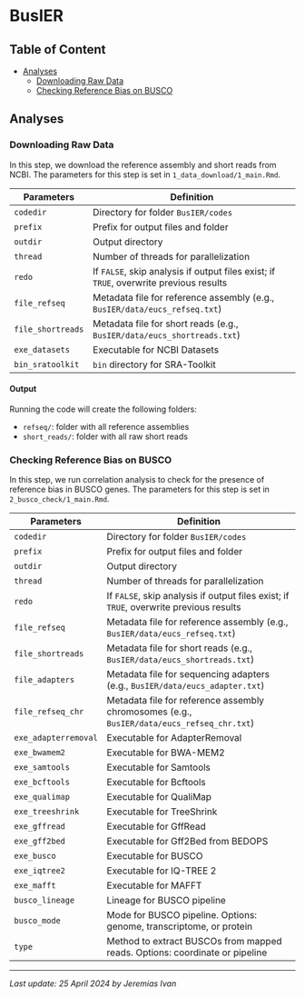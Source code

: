 # BusIER

## Table of Content
- <a href="#analyses">Analyses</a>
    - <a href="#download">Downloading Raw Data</a>
    - <a href="#check">Checking Reference Bias on BUSCO</a>

## <a id="analyses">Analyses</a>

### <a id="download">Downloading Raw Data</a>
In this step, we download the reference assembly and short reads from NCBI. The parameters for this step is set in `1_data_download/1_main.Rmd`.

| Parameters               | Definition                                                                                                                            |
| ------------------------ | ------------------------------------------------------------------------------------------------------------------------------------- |
| `codedir`                | Directory for folder `BusIER/codes`                                                                                                   |
| `prefix`                 | Prefix for output files and folder                                                                                                    | 
| `outdir`                 | Output directory                                                                                                                      |
| `thread`                 | Number of threads for parallelization                                                                                                 |
| `redo`                   | If `FALSE`, skip analysis if output files exist; if `TRUE`, overwrite previous results                                                |
| `file_refseq`            | Metadata file for reference assembly (e.g., `BusIER/data/eucs_refseq.txt`)                                                            |
| `file_shortreads`        | Metadata file for short reads (e.g., `BusIER/data/eucs_shortreads.txt`)                                                               |
| `exe_datasets`           | Executable for NCBI Datasets                                                                                                          |
| `bin_sratoolkit`         | `bin` directory for SRA-Toolkit                                                                                                       |

#### Output
Running the code will create the following folders:
- `refseq/`: folder with all reference assemblies
- `short_reads/`: folder with all raw short reads

### <a id="check">Checking Reference Bias on BUSCO</a>
In this step, we run correlation analysis to check for the presence of reference bias in BUSCO genes. The parameters for this step is set in `2_busco_check/1_main.Rmd`.

| Parameters               | Definition                                                                                                                            |
| ------------------------ | ------------------------------------------------------------------------------------------------------------------------------------- |
| `codedir`                | Directory for folder `BusIER/codes`                                                                                                   |
| `prefix`                 | Prefix for output files and folder                                                                                                    | 
| `outdir`                 | Output directory                                                                                                                      |
| `thread`                 | Number of threads for parallelization                                                                                                 |
| `redo`                   | If `FALSE`, skip analysis if output files exist; if `TRUE`, overwrite previous results                                                |
| `file_refseq`            | Metadata file for reference assembly (e.g., `BusIER/data/eucs_refseq.txt`)                                                            |
| `file_shortreads`        | Metadata file for short reads (e.g., `BusIER/data/eucs_shortreads.txt`)                                                               |
| `file_adapters`          | Metadata file for sequencing adapters (e.g., `BusIER/data/eucs_adapter.txt`)                                                          |
| `file_refseq_chr`        | Metadata file for reference assembly chromosomes (e.g., `BusIER/data/eucs_refseq_chr.txt`)                                            |
| `exe_adapterremoval`     | Executable for AdapterRemoval                                                                                                         |
| `exe_bwamem2`            | Executable for BWA-MEM2                                                                                                               |
| `exe_samtools`           | Executable for Samtools                                                                                                               |
| `exe_bcftools`           | Executable for Bcftools                                                                                                               |
| `exe_qualimap`           | Executable for QualiMap                                                                                                               |
| `exe_treeshrink`         | Executable for TreeShrink                                                                                                             |
| `exe_gffread`            | Executable for GffRead                                                                                                                |
| `exe_gff2bed`            | Executable for Gff2Bed from BEDOPS                                                                                                    |
| `exe_busco`              | Executable for BUSCO                                                                                                                  |
| `exe_iqtree2`            | Executable for IQ-TREE 2                                                                                                              |
| `exe_mafft`              | Executable for MAFFT                                                                                                                  |
| `busco_lineage`          | Lineage for BUSCO pipeline                                                                                                            |
| `busco_mode`             | Mode for BUSCO pipeline. Options: genome, transcriptome, or protein                                                                   |
| `type`                   | Method to extract BUSCOs from mapped reads. Options: coordinate or pipeline                                                           |

---
*Last update: 25 April 2024 by Jeremias Ivan*